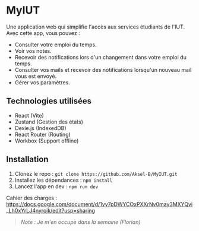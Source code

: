 # MyIUT

Une application web qui simplifie l'accès aux services étudiants de l'IUT.  
Avec cette app, vous pouvez :
- Consulter votre emploi du temps.
- Voir vos notes.
- Recevoir des notifications lors d'un changement dans votre emploi du temps.
- Consulter vos mails et recevoir des notifications lorsqu'un nouveau mail vous est envoyé.
- Gérer vos paramètres.

## Technologies utilisées
- React (Vite)
- Zustand (Gestion des états)
- Dexie.js (IndexedDB)
- React Router (Routing)
- Workbox (Support offline)

## Installation
1. Clonez le repo : `git clone https://github.com/Aksel-B/MyIUT.git`
2. Installez les dépendances : `npm install`
3. Lancez l'app en dev : `npm run dev`

Cahier des charges : https://docs.google.com/document/d/1vy7pDWYCOxPXXrNv0may3MXYQvi_Lh0xYrLJ4nyroik/edit?usp=sharing  
> *Note : Je m'en occupe dans la semaine (Florian)*
